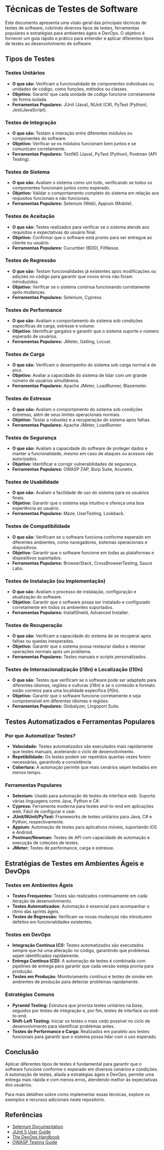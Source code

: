 # Técnicas de Testes de Software

Este documento apresenta uma visão geral das principais técnicas de testes de software, cobrindo diversos tipos de testes, ferramentas populares e estratégias para ambientes ágeis e DevOps. O objetivo é fornecer um guia rápido e prático para entender e aplicar diferentes tipos de testes ao desenvolvimento de software.

## Tipos de Testes

### Testes Unitários
- **O que são:** Verificam a funcionalidade de componentes individuais ou unidades de código, como funções, métodos ou classes.
- **Objetivo:** Garantir que cada unidade de código funcione corretamente de forma isolada.
- **Ferramentas Populares:** JUnit (Java), NUnit (C#), PyTest (Python), Jest(JavaScript).

### Testes de Integração
- **O que são:** Testam a interação entre diferentes módulos ou componentes do software.
- **Objetivo:** Verificar se os módulos funcionam bem juntos e se comunicam corretamente.
- **Ferramentas Populares:** TestNG (Java), PyTest (Python), Postman (API Testing).

### Testes de Sistema
- **O que são:** Avaliam o sistema como um todo, verificando se todos os componentes funcionam juntos como esperado.
- **Objetivo:** Validar o comportamento completo do sistema em relação aos requisitos funcionais e não funcionais.
- **Ferramentas Populares:** Selenium (Web), Appium (Mobile).

### Testes de Aceitação
- **O que são:** Testes realizados para verificar se o sistema atende aos requisitos e expectativas do usuário final.
- **Objetivo:** Confirmar que o software está pronto para ser entregue ao cliente ou usuário.
- **Ferramentas Populares:** Cucumber (BDD), FitNesse.

### Testes de Regressão
- **O que são:** Testam funcionalidades já existentes após modificações ou adições no código para garantir que novos erros não foram introduzidos.
- **Objetivo:** Verificar se o sistema continua funcionando corretamente após mudanças.
- **Ferramentas Populares:** Selenium, Cypress.

### Testes de Performance
- **O que são:** Avaliam o comportamento do sistema sob condições específicas de carga, estresse e volume.
- **Objetivo:** Identificar gargalos e garantir que o sistema suporte o número esperado de usuários.
- **Ferramentas Populares:** JMeter, Gatling, Locust.

### Testes de Carga
- **O que são:** Verificam o desempenho do sistema sob carga normal e de pico.
- **Objetivo:** Avaliar a capacidade do sistema de lidar com um grande número de usuários simultâneos.
- **Ferramentas Populares:** Apache JMeter, LoadRunner, Blazemeter.

### Testes de Estresse
- **O que são:** Avaliam o comportamento do sistema sob condições extremas, além de seus limites operacionais normais.
- **Objetivo:** Testar a robustez e a recuperação do sistema após falhas.
- **Ferramentas Populares:** Apache JMeter, LoadRunner.

### Testes de Segurança
- **O que são:** Avaliam a capacidade do software de proteger dados e manter a funcionalidade, mesmo em caso de ataques ou acessos não autorizados.
- **Objetivo:** Identificar e corrigir vulnerabilidades de segurança.
- **Ferramentas Populares:** OWASP ZAP, Burp Suite, Acunetix.

### Testes de Usabilidade
- **O que são:** Avaliam a facilidade de uso do sistema para os usuários finais.
- **Objetivo:** Garantir que o sistema seja intuitivo e ofereça uma boa experiência ao usuário.
- **Ferramentas Populares:** Maze, UserTesting, Lookback.

### Testes de Compatibilidade
- **O que são:** Verificam se o software funciona conforme esperado em diferentes ambientes, como navegadores, sistemas operacionais e dispositivos.
- **Objetivo:** Garantir que o software funcione em todas as plataformas e dispositivos suportados.
- **Ferramentas Populares:** BrowserStack, CrossBrowserTesting, Sauce Labs.

### Testes de Instalação (ou Implementação)
- **O que são:** Avaliam o processo de instalação, configuração e atualização do software.
- **Objetivo:** Garantir que o software possa ser instalado e configurado corretamente em todos os ambientes suportados.
- **Ferramentas Populares:** InstallShield, Advanced Installer.

### Testes de Recuperação
- **O que são:** Verificam a capacidade do sistema de se recuperar após falhas ou quedas inesperadas.
- **Objetivo:** Garantir que o sistema possa restaurar dados e retomar operações normais após um problema.
- **Ferramentas Populares:** Testes manuais e scripts personalizados.

### Testes de Internacionalização (i18n) e Localização (l10n)
- **O que são:** Testes que verificam se o software pode ser adaptado para diferentes idiomas, regiões e culturas (i18n) e se o conteúdo e formato estão corretos para uma localidade específica (l10n).
- **Objetivo:** Garantir que o software funcione corretamente e seja compreensível em diferentes idiomas e regiões.
- **Ferramentas Populares:** Globalyzer, Lingoport Suite.

## Testes Automatizados e Ferramentas Populares

### Por que Automatizar Testes?
- **Velocidade:** Testes automatizados são executados mais rapidamente que testes manuais, acelerando o ciclo de desenvolvimento.
- **Repetibilidade:** Os testes podem ser repetidos quantas vezes forem necessárias, garantindo a consistência.
- **Cobertura:** A automação permite que mais cenários sejam testados em menos tempo.

### Ferramentas Populares
- **Selenium:** Usado para automação de testes de interface web. Suporta várias linguagens como Java, Python e C#.
- **Cypress:** Ferramenta moderna para testes end-to-end em aplicações web. Fácil de configurar e usar.
- **JUnit/NUnit/PyTest:** Frameworks de testes unitários para Java, C# e Python, respectivamente.
- **Appium:** Automação de testes para aplicativos móveis, suportando iOS e Android.
- **Postman/Newman:** Testes de API com capacidade de automação e execução de coleções de testes.
- **JMeter:** Testes de performance, carga e estresse.

## Estratégias de Testes em Ambientes Ágeis e DevOps

### Testes em Ambientes Ágeis
- **Testes Frequentes:** Testes são realizados continuamente em cada iteração de desenvolvimento.
- **Testes Automatizados:** Automação é essencial para acompanhar o ritmo das sprints ágeis.
- **Testes de Regressão:** Verificam se novas mudanças não introduzem defeitos em funcionalidades existentes.

### Testes em DevOps
- **Integração Contínua (CI):** Testes automatizados são executados sempre que há uma alteração no código, garantindo que problemas sejam identificados rapidamente.
- **Entrega Contínua (CD):** A automação de testes é combinada com pipelines de entrega para garantir que cada versão esteja pronta para produção.
- **Testes em Produção:** Monitoramento contínuo e testes de smoke em ambientes de produção para detectar problemas rapidamente.

### Estratégias Comuns
- **Pyramid Testing:** Estrutura que prioriza testes unitários na base, seguidos por testes de integração e, por fim, testes de interface ou end-to-end.
- **Shift-Left Testing:** Iniciar os testes o mais cedo possível no ciclo de desenvolvimento para identificar problemas antes.
- **Testes de Performance e Carga:** Realizados em paralelo aos testes funcionais para garantir que o sistema possa lidar com o uso esperado.

## Conclusão

Aplicar diferentes tipos de testes é fundamental para garantir que o software funcione conforme o esperado em diversos cenários e condições. A automação de testes, aliada a estratégias ágeis e DevOps, permite uma entrega mais rápida e com menos erros, atendendo melhor às expectativas dos usuários.

Para mais detalhes sobre como implementar essas técnicas, explore os exemplos e recursos adicionais neste repositório.

## Referências
- [Selenium Documentation](https://www.selenium.dev/documentation/)
- [JUnit 5 User Guide](https://junit.org/junit5/docs/current/user-guide/)
- [The DevOps Handbook](https://itrevolution.com/devops-handbook/)
- [OWASP Testing Guide](https://owasp.org/www-project-web-security-testing-guide/)
